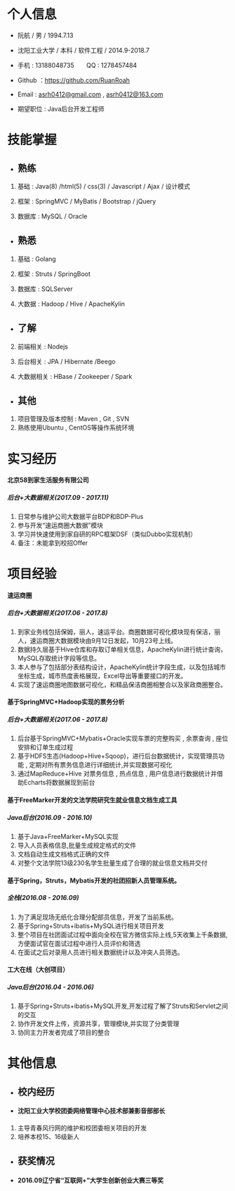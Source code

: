 # 个人信息
- 阮航 / 男 / 1994.7.13

- 沈阳工业大学 / 本科 / 软件工程 / 2014.9-2018.7

- 手机 : 13188048735　　QQ : 1278457484

- Github ：https://github.com/RuanRoah

- Email : asrh0412@gmail.com , asrh0412@163.com

- 期望职位 : Java后台开发工程师 

# 技能掌握
- ## 熟练
1. 基础 : Java(8) /html(5) / css(3) / Javascript / Ajax / 设计模式

2. 框架 : SpringMVC /  MyBatis / Bootstrap / jQuery

3. 数据库 : MySQL / Oracle
- ## 熟悉
1. 基础 : Golang 

2. 框架 : Struts / SpringBoot 

3. 数据库 : SQLServer

4. 大数据 : Hadoop / Hive / ApacheKylin 
- ## 了解

2. 前端相关 : Nodejs

3. 后台相关 : JPA / Hibernate /Beego

3. 大数据相关 : HBase / Zookeeper / Spark


- ## 其他
1. 项目管理及版本控制 : Maven , Git , SVN
2. 熟练使用Ubuntu , CentOS等操作系统环境

# 实习经历
#### 北京58到家生活服务有限公司
##### 后台+大数据相关(2017.09 - 2017.11)
1. 日常参与维护公司大数据平台BDP和BDP-Plus
2. 参与开发“速运商圈大数据”模块
3. 学习并快速使用到家自研的RPC框架DSF（类似Dubbo实现机制）
4. 备注：未能拿到校招Offer

# 项目经验
#### 速运商圈
##### 后台+大数据相关(2017.06 - 2017.8)
1. 到家业务线包括保姆，丽人，速运平台。商圈数据可视化模块现有保洁，丽人，速运商圈大数据模块由9月12日发起，10月23号上线。
2. 数据持久层基于Hive仓库和存取订单相关信息，ApacheKylin进行统计查询，MySQL存取统计字段等信息。
3. 本人参与了包括部分表结构设计，ApacheKylin统计字段生成，以及包括城市坐标生成，城市热度表格展现，Excel导出等重要接口的开发。
4. 实现了速运商圈地图数据可视化，和精品保洁商圈相整合以及家政商圈整合。

#### 基于SpringMVC+Hadoop实现的票务分析
##### 后台+大数据相关(2017.06 - 2017.8)
1. 后台基于SpringMVC+Mybatis+Oracle实现车票的完整购买 , 余票查询 , 座位安排和订单生成过程
2. 基于HDFS生态(Hadoop+Hive+Sqoop)，进行后台数据统计，实现管理员功能 , 定期对所有票务信息进行详细统计,并实现数据可视化
3. 通过MapReduce+Hive 对票务信息 , 热点信息 , 用户信息进行数据统计并借助Echarts将数据展现到前台


#### 基于FreeMarker开发的文法学院研究生就业信息文档生成工具
##### Java后台(2016.09 - 2016.10)
1. 基于Java+FreeMarker+MySQL实现
2. 导入人员表格信息,批量生成规定格式的文件
3. 文档自动生成文档格式正确的文件
4. 对整个文法学院13级230名学生批量生成了合理的就业信息文档并交付

#### 基于Spring，Struts，Mybatis开发的社团招新人员管理系统。
##### 全栈(2016.08 - 2016.09)
1. 为了满足现场无纸化合理分配部员信息，开发了当前系统。
2. 基于Spring+Struts+ibatis+MySQL进行相关项目开发
3. 整个项目在社团面试过程中面向全校在官方微信实际上线,5天收集上千条数据,方便面试官在面试过程中进行人员评价和筛选
4. 在面试之后对录用人员进行相关数据统计以及冲突人员筛选。

####  工大在线（大创项目）
##### Java后台(2016.04 - 2016.06)
1. 基于Spring+Struts+ibatis+MySQL开发,开发过程了解了Struts和Servlet之间的交互
2. 协作开发文件上传，资源共享，管理模块,并实现了分类管理
3. 协同主力开发者完成了项目的整合

# 其他信息
- ## 校内经历
- #### 沈阳工业大学校团委网络管理中心技术部兼影音部部长
1. 主导青春风行网的维护和校团委相关项目的开发
2. 培养本校15、16级新人

- ## 获奖情况
- #### 2016.09辽宁省“互联网+”大学生创新创业大赛三等奖
